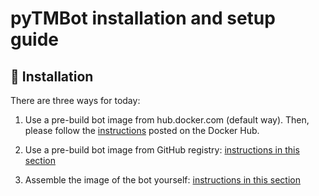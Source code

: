 # pyTMBot installation and setup guide

## 🔌 Installation

There are three ways for today:

1. Use a pre-build bot image from hub.docker.com (default way). Then, please follow
   the [instructions](https://hub.docker.com/r/orenlab/pytmbot) posted on the Docker Hub.

2. Use a pre-build bot image from GitHub registry: [instructions in this section](github_registry_install)

3. Assemble the image of the bot yourself: [instructions in this section](self_build)



